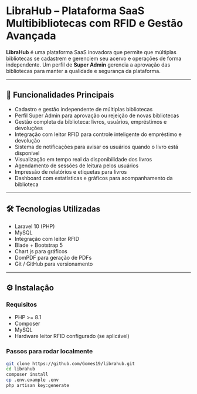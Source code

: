 # LibraHub – Plataforma SaaS Multibibliotecas com RFID e Gestão Avançada

**LibraHub** é uma plataforma SaaS inovadora que permite que múltiplas bibliotecas se cadastrem e gerenciem seu acervo e operações de forma independente. Um perfil de **Super Admin** gerencia a aprovação das bibliotecas para manter a qualidade e segurança da plataforma.

---

## 🚀 Funcionalidades Principais

- Cadastro e gestão independente de múltiplas bibliotecas
- Perfil Super Admin para aprovação ou rejeição de novas bibliotecas
- Gestão completa da biblioteca: livros, usuários, empréstimos e devoluções
- Integração com leitor RFID para controle inteligente do empréstimo e devolução
- Sistema de notificações para avisar os usuários quando o livro está disponível
- Visualização em tempo real da disponibilidade dos livros
- Agendamento de sessões de leitura pelos usuários
- Impressão de relatórios e etiquetas para livros
- Dashboard com estatísticas e gráficos para acompanhamento da biblioteca

---


## 🛠 Tecnologias Utilizadas

- Laravel 10 (PHP)
- MySQL
- Integração com leitor RFID
- Blade + Bootstrap 5
- Chart.js para gráficos
- DomPDF para geração de PDFs
- Git / GitHub para versionamento

---

## ⚙️ Instalação

### Requisitos

- PHP >= 8.1
- Composer
- MySQL
- Hardware leitor RFID configurado (se aplicável)

### Passos para rodar localmente

```bash
git clone https://github.com/Gomes19/librahub.git
cd librahub
composer install
cp .env.example .env
php artisan key:generate
